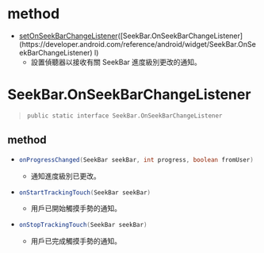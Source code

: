 # method
- [setOnSeekBarChangeListener](https://developer.android.com/reference/android/widget/SeekBar#setOnSeekBarChangeListener(android.widget.SeekBar.OnSeekBarChangeListener))([SeekBar.OnSeekBarChangeListener](https://developer.android.com/reference/android/widget/SeekBar.OnSeekBarChangeListener) l)
	- 設置偵聽器以接收有關 SeekBar 進度級別更改的通知。

# SeekBar.OnSeekBarChangeListener
> `public static interface SeekBar.OnSeekBarChangeListener`

## method
- 
	```java
	onProgressChanged(SeekBar seekBar, int progress, boolean fromUser)
	```
	- 通知進度級別已更改。
- 
	```java
	onStartTrackingTouch(SeekBar seekBar)
	```
	- 用戶已開始觸摸手勢的通知。
- 
	```java
	onStopTrackingTouch(SeekBar seekBar)
	```
	- 用戶已完成觸摸手勢的通知。